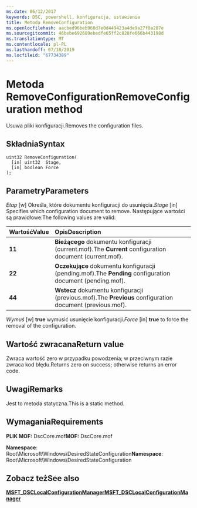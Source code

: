 ```yaml
---
ms.date: 06/12/2017
keywords: DSC, powershell, konfiguracja, ustawienia
title: Metoda RemoveConfiguration
ms.openlocfilehash: aacbed96beb960d7e0d449423a4de9a27f0a287e
ms.sourcegitcommit: 46bebe692689ebedfe65ff2c828fe666b443198d
ms.translationtype: MT
ms.contentlocale: pl-PL
ms.lasthandoff: 07/10/2019
ms.locfileid: "67734389"
---
```

# <a name="removeconfiguration-method"></a><span data-ttu-id="fc32a-103">Metoda RemoveConfiguration</span><span class="sxs-lookup"><span data-stu-id="fc32a-103">RemoveConfiguration method</span></span>

<span data-ttu-id="fc32a-104">Usuwa pliki konfiguracji.</span><span class="sxs-lookup"><span data-stu-id="fc32a-104">Removes the configuration files.</span></span>

## <a name="syntax"></a><span data-ttu-id="fc32a-105">Składnia</span><span class="sxs-lookup"><span data-stu-id="fc32a-105">Syntax</span></span>

```mof
uint32 RemoveConfiguration(
  [in] uint32  Stage,
  [in] boolean Force
);
```

## <a name="parameters"></a><span data-ttu-id="fc32a-106">Parametry</span><span class="sxs-lookup"><span data-stu-id="fc32a-106">Parameters</span></span>

<span data-ttu-id="fc32a-107">*Etap* \[w\] Określa, które dokumentu konfiguracji do usunięcia.</span><span class="sxs-lookup"><span data-stu-id="fc32a-107">*Stage* \[in\] Specifies which configuration document to remove.</span></span> <span data-ttu-id="fc32a-108">Następujące wartości są prawidłowe:</span><span class="sxs-lookup"><span data-stu-id="fc32a-108">The following values are valid:</span></span>

|<span data-ttu-id="fc32a-109">Wartość</span><span class="sxs-lookup"><span data-stu-id="fc32a-109">Value</span></span> |<span data-ttu-id="fc32a-110">Opis</span><span class="sxs-lookup"><span data-stu-id="fc32a-110">Description</span></span> |
|:--- |:---|
|<span data-ttu-id="fc32a-111">**1**</span><span class="sxs-lookup"><span data-stu-id="fc32a-111">**1**</span></span> | <span data-ttu-id="fc32a-112">**Bieżącego** dokumentu konfiguracji (current.mof).</span><span class="sxs-lookup"><span data-stu-id="fc32a-112">The **Current** configuration document (current.mof).</span></span> |
|<span data-ttu-id="fc32a-113">**2**</span><span class="sxs-lookup"><span data-stu-id="fc32a-113">**2**</span></span> | <span data-ttu-id="fc32a-114">**Oczekujące** dokumentu konfiguracji (pending.mof).</span><span class="sxs-lookup"><span data-stu-id="fc32a-114">The **Pending** configuration document (pending.mof).</span></span>  |
|<span data-ttu-id="fc32a-115">**4**</span><span class="sxs-lookup"><span data-stu-id="fc32a-115">**4**</span></span> | <span data-ttu-id="fc32a-116">**Wstecz** dokumentu konfiguracji (previous.mof).</span><span class="sxs-lookup"><span data-stu-id="fc32a-116">The **Previous** configuration document (previous.mof).</span></span> |

<span data-ttu-id="fc32a-117">*Wymuś* \[w\] **true** wymusić usunięcie konfiguracji.</span><span class="sxs-lookup"><span data-stu-id="fc32a-117">*Force* \[in\] **true** to force the removal of the configuration.</span></span>

## <a name="return-value"></a><span data-ttu-id="fc32a-118">Wartość zwracana</span><span class="sxs-lookup"><span data-stu-id="fc32a-118">Return value</span></span>

<span data-ttu-id="fc32a-119">Zwraca wartość zero w przypadku powodzenia; w przeciwnym razie zwraca kod błędu.</span><span class="sxs-lookup"><span data-stu-id="fc32a-119">Returns zero on success; otherwise returns an error code.</span></span>

## <a name="remarks"></a><span data-ttu-id="fc32a-120">Uwagi</span><span class="sxs-lookup"><span data-stu-id="fc32a-120">Remarks</span></span>

<span data-ttu-id="fc32a-121">Jest to metoda statyczna.</span><span class="sxs-lookup"><span data-stu-id="fc32a-121">This is a static method.</span></span>

## <a name="requirements"></a><span data-ttu-id="fc32a-122">Wymagania</span><span class="sxs-lookup"><span data-stu-id="fc32a-122">Requirements</span></span>

<span data-ttu-id="fc32a-123">**PLIK MOF:** DscCore.mof</span><span class="sxs-lookup"><span data-stu-id="fc32a-123">**MOF:** DscCore.mof</span></span>

<span data-ttu-id="fc32a-124">**Namespace**: Root\Microsoft\Windows\DesiredStateConfiguration</span><span class="sxs-lookup"><span data-stu-id="fc32a-124">**Namespace**: Root\Microsoft\Windows\DesiredStateConfiguration</span></span>

## <a name="see-also"></a><span data-ttu-id="fc32a-125">Zobacz też</span><span class="sxs-lookup"><span data-stu-id="fc32a-125">See also</span></span>

[<span data-ttu-id="fc32a-126">**MSFT_DSCLocalConfigurationManager**</span><span class="sxs-lookup"><span data-stu-id="fc32a-126">**MSFT_DSCLocalConfigurationManager**</span></span>](msft-dsclocalconfigurationmanager.md)
